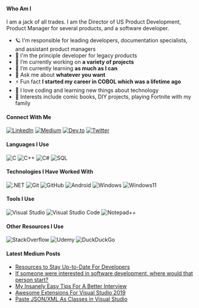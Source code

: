 #### Who Am I
I am a jack of all trades. I am the Director of US Product Development, Product Manager for several products, and a software developer. 

- 🪐 I'm responsible for leading developers, documentation specialists, and assistant product managers
- 🧪 I'm the principle developer for legacy products
- 🔭 I’m currently working on **a variety of projects**
- 🌱 I’m currently learning **as much as I can**
- 💬 Ask me about **whatever you want**
- ⚡ Fun fact **I started my career in COBOL which was a lifetime ago**
- 👀 I love coding and learning new things about technology
- 💜 Interests include comic books, DIY projects, playing Fortnite with my family

#### Connect With Me
[![LinkedIn](https://img.shields.io/badge/LinkedIn-0A66C2?logo=linkedin&logoColor=fff&style=plastic)](https://www.linkedin.com/in/shawn-coffman-874a5b85//)
[![Medium](https://img.shields.io/badge/Medium-000?logo=medium&logoColor=fff&style=plastic)](https://www.medium.com/@coffmans)
[![Dev.to](https://img.shields.io/badge/dev.to-0A0A0A?logo=devdotto&logoColor=fff&style=plastic)](https://dev.to/coffmans)
[![Twitter](https://img.shields.io/badge/Twitter-1DA1F2?logo=twitter&logoColor=fff&style=plastic)](https://twitter.com/NUHuskerz)


#### Languages I Use
![C](https://img.shields.io/badge/C-A8B9CC?logo=c&logoColor=fff&style=plastic)
![C++](https://img.shields.io/badge/C%2B%2B-00599C?logo=cplusplus&logoColor=fff&style=plastic)
![C#](https://img.shields.io/badge/C%20Sharp-239120?logo=csharp&logoColor=fff&style=plastic)
![SQL](https://img.shields.io/badge/Microsoft%20SQL%20Server-CC2927?logo=microsoftsqlserver&logoColor=fff&style=plastic)

#### Technologies I Have Worked With
![.NET](https://img.shields.io/badge/.NET-512BD4?logo=dotnet&logoColor=fff&style=for-the-badge")
![Git](https://img.shields.io/badge/-Git-222222?style=flat&logo=git&logoColor=F05032)
![GitHub](https://img.shields.io/badge/GitHub-181717?logo=github&logoColor=fff&style=plastic)
![Android](https://img.shields.io/badge/Android-3DDC84?logo=android&logoColor=fff&style=plastic)
![Windows](https://img.shields.io/badge/Windows-0078D6?logo=windows&logoColor=fff&style=plastic)
![Windows11](https://img.shields.io/badge/Windows%2011-0078D4?logo=windows11&logoColor=fff&style=plastic)

#### Tools I Use
![Visual Studio](https://img.shields.io/badge/Visual%20Studio-5C2D91?logo=visualstudio&logoColor=fff&style=plastic)
![Visual Studio Code](https://img.shields.io/badge/Visual%20Studio%20Code-007ACC?logo=visualstudiocode&logoColor=fff&style=plastic)
![Notepad++](https://img.shields.io/badge/Notepad%2B%2B-90E59A?logo=notepadplusplus&logoColor=000&style=plastic)

#### Other Resources I Use
![StackOverflow](https://img.shields.io/badge/Stack%20Overflow-F58025?logo=stackoverflow&logoColor=fff&style=plastic)
![Udemy](https://img.shields.io/badge/Udemy-A435F0?logo=udemy&logoColor=fff&style=plastic)
![DuckDuckGo](https://img.shields.io/badge/DuckDuckGo-DE5833?logo=duckduckgo&logoColor=fff&style=plastic)

#### Latest Medium Posts
<!-- BLOG-POST-LIST:START -->
- [Resources to Stay Up-to-Date For Developers](https://medium.com/@coffmans/resources-to-stay-up-to-date-for-developers-596065874686?source=rss-da6db9ec846b------2)
- [If someone were interested in software development, where would that person start?](https://medium.com/@coffmans/if-someone-were-interested-in-software-development-where-would-that-person-start-afa0f80a98dc?source=rss-da6db9ec846b------2)
- [My Insanely Easy Tips For A Better Interview](https://medium.com/@coffmans/my-insanely-easy-tips-for-a-better-interview-aa75cbc29814?source=rss-da6db9ec846b------2)
- [Awesome Extensions For Visual Studio 2019](https://medium.com/@coffmans/awesome-extensions-for-visual-studio-2019-95f877d8326c?source=rss-da6db9ec846b------2)
- [Paste JSON/XML As Classes in Visual Studio](https://medium.com/@coffmans/paste-json-xml-as-classes-in-visual-studio-66e67e60be44?source=rss-da6db9ec846b------2)
<!-- BLOG-POST-LIST:END -->
